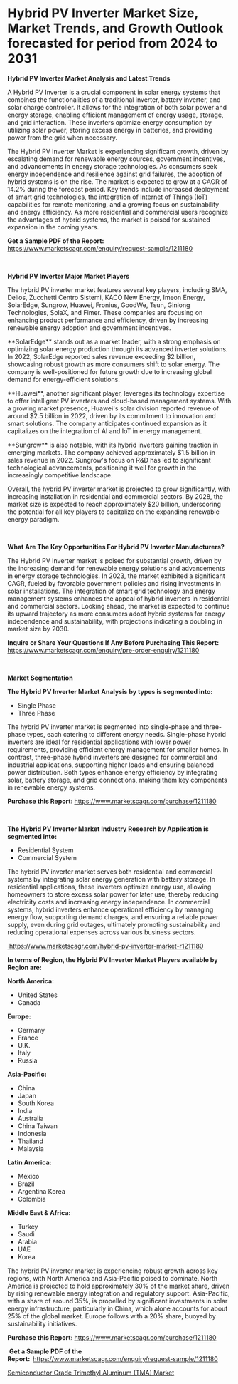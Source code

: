 <p><h1>Hybrid PV Inverter Market Size, Market Trends, and Growth Outlook forecasted for period from 2024 to 2031</h1></p><p><strong>Hybrid PV Inverter Market Analysis and Latest Trends</strong></p>
<p><p>A Hybrid PV Inverter is a crucial component in solar energy systems that combines the functionalities of a traditional inverter, battery inverter, and solar charge controller. It allows for the integration of both solar power and energy storage, enabling efficient management of energy usage, storage, and grid interaction. These inverters optimize energy consumption by utilizing solar power, storing excess energy in batteries, and providing power from the grid when necessary.</p><p>The Hybrid PV Inverter Market is experiencing significant growth, driven by escalating demand for renewable energy sources, government incentives, and advancements in energy storage technologies. As consumers seek energy independence and resilience against grid failures, the adoption of hybrid systems is on the rise. The market is expected to grow at a CAGR of 14.2% during the forecast period. Key trends include increased deployment of smart grid technologies, the integration of Internet of Things (IoT) capabilities for remote monitoring, and a growing focus on sustainability and energy efficiency. As more residential and commercial users recognize the advantages of hybrid systems, the market is poised for sustained expansion in the coming years.</p></p>
<p><strong>Get a Sample PDF of the Report:&nbsp;</strong> <a href="https://www.marketscagr.com/enquiry/request-sample/1211180?utm_campaign=1995&utm_medium=2&utm_source=Github&utm_content=ia&utm_term=27122024&utm_id=hybrid-pv-inverter">https://www.marketscagr.com/enquiry/request-sample/1211180</a></p>
<p>&nbsp;</p>
<p><strong>Hybrid PV Inverter Major Market Players</strong></p>
<p><p>The hybrid PV inverter market features several key players, including SMA, Delios, Zucchetti Centro Sistemi, KACO New Energy, Imeon Energy, SolarEdge, Sungrow, Huawei, Fronius, GoodWe, Tsun, Ginlong Technologies, SolaX, and Fimer. These companies are focusing on enhancing product performance and efficiency, driven by increasing renewable energy adoption and government incentives.</p><p>**SolarEdge** stands out as a market leader, with a strong emphasis on optimizing solar energy production through its advanced inverter solutions. In 2022, SolarEdge reported sales revenue exceeding $2 billion, showcasing robust growth as more consumers shift to solar energy. The company is well-positioned for future growth due to increasing global demand for energy-efficient solutions.</p><p>**Huawei**, another significant player, leverages its technology expertise to offer intelligent PV inverters and cloud-based management systems. With a growing market presence, Huawei's solar division reported revenue of around $2.5 billion in 2022, driven by its commitment to innovation and smart solutions. The company anticipates continued expansion as it capitalizes on the integration of AI and IoT in energy management.</p><p>**Sungrow** is also notable, with its hybrid inverters gaining traction in emerging markets. The company achieved approximately $1.5 billion in sales revenue in 2022. Sungrow's focus on R&D has led to significant technological advancements, positioning it well for growth in the increasingly competitive landscape.</p><p>Overall, the hybrid PV inverter market is projected to grow significantly, with increasing installation in residential and commercial sectors. By 2028, the market size is expected to reach approximately $20 billion, underscoring the potential for all key players to capitalize on the expanding renewable energy paradigm.</p></p>
<p>&nbsp;</p>
<p><strong>What Are The Key Opportunities For Hybrid PV Inverter Manufacturers?</strong></p>
<p><p>The Hybrid PV Inverter market is poised for substantial growth, driven by the increasing demand for renewable energy solutions and advancements in energy storage technologies. In 2023, the market exhibited a significant CAGR, fueled by favorable government policies and rising investments in solar installations. The integration of smart grid technology and energy management systems enhances the appeal of hybrid inverters in residential and commercial sectors. Looking ahead, the market is expected to continue its upward trajectory as more consumers adopt hybrid systems for energy independence and sustainability, with projections indicating a doubling in market size by 2030.</p></p>
<p><strong>Inquire or Share Your Questions If Any Before Purchasing This Report:</strong> <a href="https://www.marketscagr.com/enquiry/pre-order-enquiry/1211180?utm_campaign=1995&utm_medium=2&utm_source=Github&utm_content=ia&utm_term=27122024&utm_id=hybrid-pv-inverter">https://www.marketscagr.com/enquiry/pre-order-enquiry/1211180</a></p>
<p>&nbsp;</p>
<p><strong>Market Segmentation</strong></p>
<p><strong>The Hybrid PV Inverter Market Analysis by types is segmented into:</strong></p>
<p><ul><li>Single Phase</li><li>Three Phase</li></ul></p>
<p><p>The hybrid PV inverter market is segmented into single-phase and three-phase types, each catering to different energy needs. Single-phase hybrid inverters are ideal for residential applications with lower power requirements, providing efficient energy management for smaller homes. In contrast, three-phase hybrid inverters are designed for commercial and industrial applications, supporting higher loads and ensuring balanced power distribution. Both types enhance energy efficiency by integrating solar, battery storage, and grid connections, making them key components in renewable energy systems.</p></p>
<p><strong>Purchase this Report:&nbsp;</strong><a href="https://www.marketscagr.com/purchase/1211180?utm_campaign=1995&utm_medium=2&utm_source=Github&utm_content=ia&utm_term=27122024&utm_id=hybrid-pv-inverter">https://www.marketscagr.com/purchase/1211180</a></p>
<p>&nbsp;</p>
<p><strong>The Hybrid PV Inverter Market Industry Research by Application is segmented into:</strong></p>
<p><ul><li>Residential System</li><li>Commercial System</li></ul></p>
<p><p>The hybrid PV inverter market serves both residential and commercial systems by integrating solar energy generation with battery storage. In residential applications, these inverters optimize energy use, allowing homeowners to store excess solar power for later use, thereby reducing electricity costs and increasing energy independence. In commercial systems, hybrid inverters enhance operational efficiency by managing energy flow, supporting demand charges, and ensuring a reliable power supply, even during grid outages, ultimately promoting sustainability and reducing operational expenses across various business sectors.</p></p>
<p><a href="https://www.marketscagr.com/hybrid-pv-inverter-market-r1211180?utm_campaign=1995&utm_medium=2&utm_source=Github&utm_content=ia&utm_term=27122024&utm_id=hybrid-pv-inverter">&nbsp;https://www.marketscagr.com/hybrid-pv-inverter-market-r1211180</a></p>
<p><strong>In terms of Region, the Hybrid PV Inverter Market Players available by Region are:</strong></p>
<p>
    <p> <strong> North America: </strong>
        <ul>
            <li>United States</li>
            <li>Canada</li>
        </ul>
        </p> 
    <p> <strong> Europe: </strong>
        <ul>
            <li>Germany</li>
            <li>France</li>
            <li>U.K.</li>
            <li>Italy</li>
            <li>Russia</li>
        </ul>
        </p> 
    <p> <strong> Asia-Pacific: </strong>
        <ul>
            <li>China</li>
            <li>Japan</li>
            <li>South Korea</li>
            <li>India</li>
            <li>Australia</li>
            <li>China Taiwan</li>
            <li>Indonesia</li>
            <li>Thailand</li>
            <li>Malaysia</li>
        </ul>
        </p> 
    <p> <strong> Latin America: </strong>
        <ul>
            <li>Mexico</li>
            <li>Brazil</li>
            <li>Argentina Korea</li>
            <li>Colombia</li>
        </ul>
        </p> 
    <p> <strong> Middle East & Africa: </strong>
        <ul>
            <li>Turkey</li>
            <li>Saudi</li>
            <li>Arabia</li>
            <li>UAE</li>
            <li>Korea</li>
        </ul>
    </p>
    </p>
<p><p>The hybrid PV inverter market is experiencing robust growth across key regions, with North America and Asia-Pacific poised to dominate. North America is projected to hold approximately 30% of the market share, driven by rising renewable energy integration and regulatory support. Asia-Pacific, with a share of around 35%, is propelled by significant investments in solar energy infrastructure, particularly in China, which alone accounts for about 25% of the global market. Europe follows with a 20% share, buoyed by sustainability initiatives.</p></p>
<p><strong>Purchase this Report: </strong><a href="https://www.marketscagr.com/purchase/1211180?utm_campaign=1995&utm_medium=2&utm_source=Github&utm_content=ia&utm_term=27122024&utm_id=hybrid-pv-inverter">https://www.marketscagr.com/purchase/1211180</a></p>
<p>&nbsp;<strong>Get a Sample PDF of the Report:&nbsp;&nbsp;</strong><a href="https://www.marketscagr.com/enquiry/request-sample/1211180?utm_campaign=1995&utm_medium=2&utm_source=Github&utm_content=ia&utm_term=27122024&utm_id=hybrid-pv-inverter">https://www.marketscagr.com/enquiry/request-sample/1211180</a></p>
<p><strong></strong></p>
<p><p><a href="https://github.com/JakirUddin651/Market-Research-Report-List-1/blob/main/semiconductor-grade-trimethyl-aluminum-tma-market.md?utm_campaign=1995&utm_medium=2&utm_source=Github&utm_content=ia&utm_term=27122024&utm_id=hybrid-pv-inverter">Semiconductor Grade Trimethyl Aluminum (TMA) Market</a></p></p>
